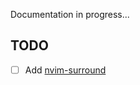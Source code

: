 Documentation in progress...


## TODO
- [ ] Add [nvim-surround](https://github.com/kylechui/nvim-surround)
